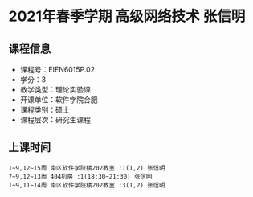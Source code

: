 # 2021年春季学期 高级网络技术 张信明






## 课程信息

- 课程号：EIEN6015P.02
- 学分：3
- 教学类型：理论实验课
- 开课单位：软件学院合肥
- 课程类别：硕士
- 课程层次：研究生课程

## 上课时间

```
1~9,12~15周 南区软件学院楼202教室 :1(1,2) 张信明
7~9,12~13周 404机房 :1(18:30~21:30) 张信明
1~9,11~14周 南区软件学院楼202教室 :3(1,2) 张信明
```

